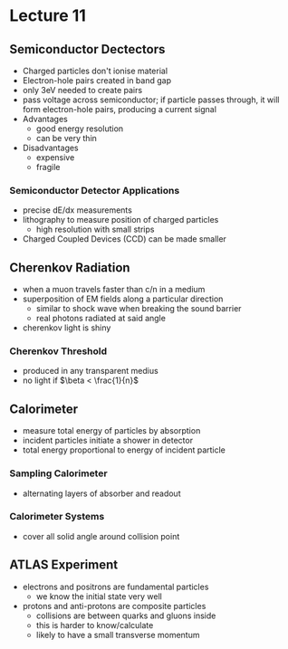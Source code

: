 # Lecture 11

## Semiconductor Dectectors
- Charged particles don't ionise material
- Electron-hole pairs created in band gap
- only 3eV needed to create pairs
- pass voltage across semiconductor; if particle passes through, it will form electron-hole pairs, producing a current signal
- Advantages
    - good energy resolution
    - can be very thin
- Disadvantages
    - expensive
    - fragile

### Semiconductor Detector Applications
- precise dE/dx measurements
- lithography to measure position of charged particles
    - high resolution with small strips
- Charged Coupled Devices (CCD) can be made smaller

## Cherenkov Radiation
- when a muon travels faster than c/n in a medium
- superposition of EM fields along a particular direction
    - similar to shock wave when breaking the sound barrier
    - real photons radiated at said angle
- cherenkov light is shiny

### Cherenkov Threshold
- produced in any transparent medius
- no light if $\beta < \frac{1}{n}$

## Calorimeter
- measure total energy of particles by absorption
- incident particles initiate a shower in detector
- total energy proportional to energy of incident particle

### Sampling Calorimeter
- alternating layers of absorber and readout

### Calorimeter Systems
- cover all solid angle around collision point


## ATLAS Experiment
- electrons and positrons are fundamental particles
    - we know the initial state very well
- protons and anti-protons are composite particles
    - collisions are between quarks and gluons inside
    - this is harder to know/calculate
    - likely to have a small transverse momentum
